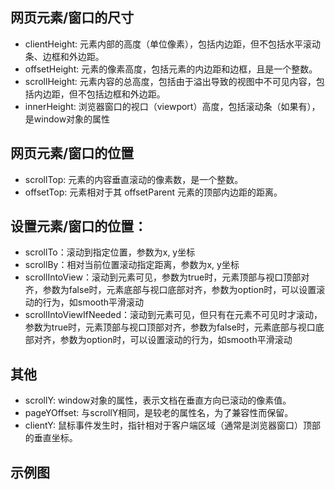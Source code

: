 ## 网页元素/窗口的尺寸
- clientHeight: 元素内部的高度（单位像素），包括内边距，但不包括水平滚动条、边框和外边距。
- offsetHeight: 元素的像素高度，包括元素的内边距和边框，且是一个整数。
- scrollHeight: 元素内容的总高度，包括由于溢出导致的视图中不可见内容，包括内边距，但不包括边框和外边距。
- innerHeight: 浏览器窗口的视口（viewport）高度，包括滚动条（如果有），是window对象的属性

## 网页元素/窗口的位置
- scrollTop: 元素的内容垂直滚动的像素数，是一个整数。
- offsetTop: 元素相对于其 offsetParent 元素的顶部内边距的距离。

## 设置元素/窗口的位置：
- scrollTo：滚动到指定位置，参数为x, y坐标
- scrollBy：相对当前位置滚动指定距离，参数为x, y坐标
- scrollIntoView：滚动到元素可见，参数为true时，元素顶部与视口顶部对齐，参数为false时，元素底部与视口底部对齐，参数为option时，可以设置滚动的行为，如smooth平滑滚动
- scrollIntoViewIfNeeded：滚动到元素可见，但只有在元素不可见时才滚动，参数为true时，元素顶部与视口顶部对齐，参数为false时，元素底部与视口底部对齐，参数为option时，可以设置滚动的行为，如smooth平滑滚动

## 其他
- scrollY: window对象的属性，表示文档在垂直方向已滚动的像素值。
- pageYOffset: 与scrollY相同，是较老的属性名，为了兼容性而保留。
- clientY: 鼠标事件发生时，指针相对于客户端区域（通常是浏览器窗口）顶部的垂直坐标。

## 示例图
<!-- ![图片](../../../asset/web-element-measurements.svg) -->
